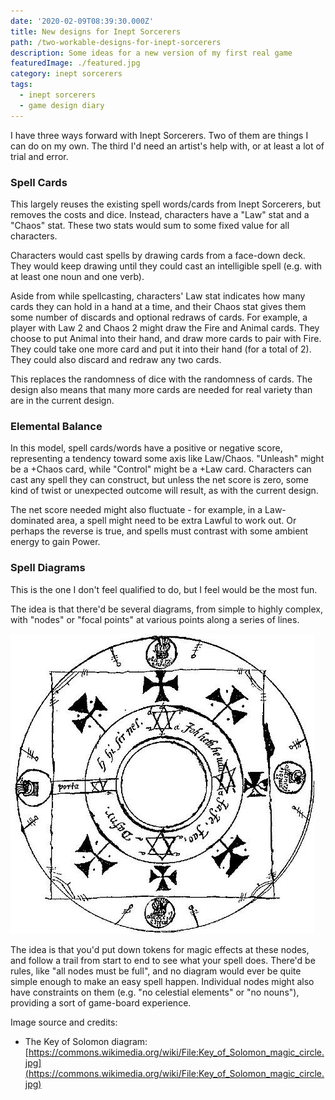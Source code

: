 ```yaml
---
date: '2020-02-09T08:39:30.000Z'
title: New designs for Inept Sorcerers
path: /two-workable-designs-for-inept-sorcerers
description: Some ideas for a new version of my first real game
featuredImage: ./featured.jpg
category: inept sorcerers
tags:
  - inept sorcerers
  - game design diary
---
```

    


I have three ways forward with Inept Sorcerers. Two of them are things I can do on my own. The third I'd need an artist's help with, or at least a lot of trial and error.

### Spell Cards

This largely reuses the existing spell words/cards from Inept Sorcerers, but removes the costs and dice. Instead, characters have a "Law" stat and a "Chaos" stat. These two stats would sum to some fixed value for all characters.

Characters would cast spells by drawing cards from a face-down deck. They would keep drawing until they could cast an intelligible spell (e.g. with at least one noun and one verb).

Aside from while spellcasting, characters' Law stat indicates how many cards they can hold in a hand at a time, and their Chaos stat gives them some number of discards and optional redraws of cards. For example, a player with Law 2 and Chaos 2 might draw the Fire and Animal cards. They choose to put Animal into their hand, and draw more cards to pair with Fire. They could take one more card and put it into their hand (for a total of 2). They could also discard and redraw any two cards.

This replaces the randomness of dice with the randomness of cards. The design also means that many more cards are needed for real variety than are in the current design.

### Elemental Balance

In this model, spell cards/words have a positive or negative score, representing a tendency toward some axis like Law/Chaos. "Unleash" might be a +Chaos card, while "Control" might be a +Law card. Characters can cast any spell they can construct, but unless the net score is zero, some kind of twist or unexpected outcome will result, as with the current design.

The net score needed might also fluctuate - for example, in a Law-dominated area, a spell might need to be extra Lawful to work out. Or perhaps the reverse is true, and spells must contrast with some ambient energy to gain Power.

### Spell Diagrams

This is the one I don't feel qualified to do, but I feel would be the most fun.

The idea is that there'd be several diagrams, from simple to highly complex, with "nodes" or "focal points" at various points along a series of lines.

![](487px-Key_of_Solomon_magic_circle.jpg)

The idea is that you'd put down tokens for magic effects at these nodes, and follow a trail from start to end to see what your spell does. There'd be rules, like "all nodes must be full", and no diagram would ever be quite simple enough to make an easy spell happen. Individual nodes might also have constraints on them (e.g. "no celestial elements" or "no nouns"), providing a sort of game-board experience.

Image source and credits:

* The Key of Solomon diagram: [https://commons.wikimedia.org/wiki/File:Key_of_Solomon_magic_circle.jpg](https://commons.wikimedia.org/wiki/File:Key_of_Solomon_magic_circle.jpg)


    